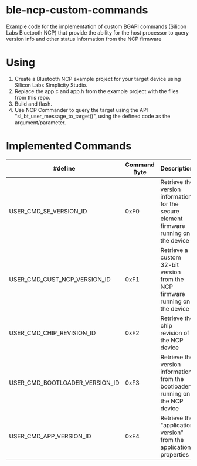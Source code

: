 # ble-ncp-custom-commands
Example code for the implementation of custom BGAPI commands (Silicon Labs Bluetooth NCP) that provide the ability for the host processor to query version info and other status information from the NCP firmware

# Using
1. Create a Bluetooth NCP example project for your target device using Silicon Labs Simplicity Studio.
2. Replace the app.c and app.h from the example project with the files from this repo.
3. Build and flash.
4. Use NCP Commander to query the target using the API "sl_bt_user_message_to_target()", using the defined code as the argument/parameter.

# Implemented Commands
| #define | Command Byte | Description              |
| ------- | ------------ | ------------------------ |
| USER_CMD_SE_VERSION_ID | 0xF0 | Retrieve the version information for the secure element firmware running on the device |
| USER_CMD_CUST_NCP_VERSION_ID | 0xF1 | Retrieve a custom 32-bit version from the NCP firmware running on the device |
| USER_CMD_CHIP_REVISION_ID | 0xF2 | Retrieve the chip revision of the NCP device |
| USER_CMD_BOOTLOADER_VERSION_ID | 0xF3 | Retrieve the version information from the bootloader running on the NCP device |
| USER_CMD_APP_VERSION_ID | 0xF4 | Retrieve the "application version" from the application properties |






